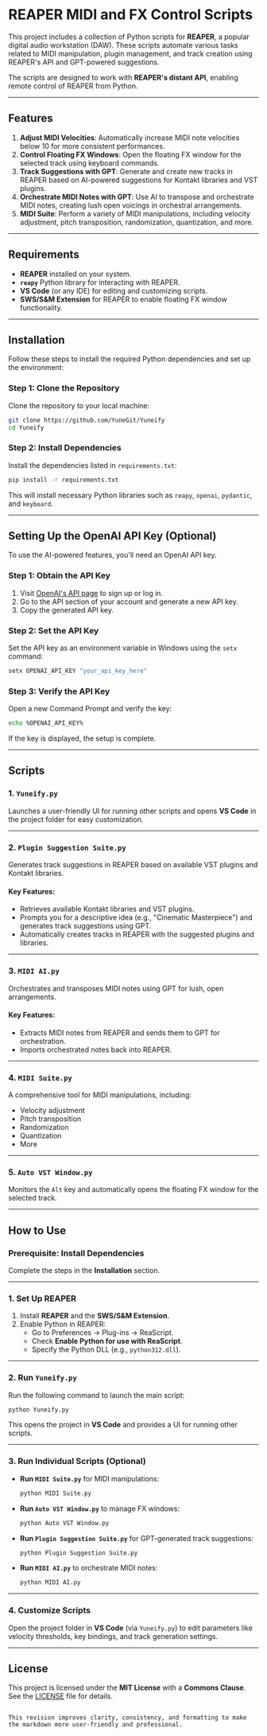 # REAPER MIDI and FX Control Scripts

This project includes a collection of Python scripts for **REAPER**, a popular digital audio workstation (DAW). These scripts automate various tasks related to MIDI manipulation, plugin management, and track creation using REAPER's API and GPT-powered suggestions.

The scripts are designed to work with **REAPER's distant API**, enabling remote control of REAPER from Python.

---

## Features

1. **Adjust MIDI Velocities**: Automatically increase MIDI note velocities below 10 for more consistent performances.
2. **Control Floating FX Windows**: Open the floating FX window for the selected track using keyboard commands.
3. **Track Suggestions with GPT**: Generate and create new tracks in REAPER based on AI-powered suggestions for Kontakt libraries and VST plugins.
4. **Orchestrate MIDI Notes with GPT**: Use AI to transpose and orchestrate MIDI notes, creating lush open voicings in orchestral arrangements.
5. **MIDI Suite**: Perform a variety of MIDI manipulations, including velocity adjustment, pitch transposition, randomization, quantization, and more.

---

## Requirements

- **REAPER** installed on your system.
- **`reapy`** Python library for interacting with REAPER.
- **VS Code** (or any IDE) for editing and customizing scripts.
- **SWS/S&M Extension** for REAPER to enable floating FX window functionality.

---

## Installation

Follow these steps to install the required Python dependencies and set up the environment:

### Step 1: Clone the Repository
Clone the repository to your local machine:

```bash
git clone https://github.com/YuneGit/Yuneify
cd Yuneify
```

### Step 2: Install Dependencies
Install the dependencies listed in `requirements.txt`:

```bash
pip install -r requirements.txt
```

This will install necessary Python libraries such as `reapy`, `openai`, `pydantic`, and `keyboard`.

---

## Setting Up the OpenAI API Key (Optional)

To use the AI-powered features, you'll need an OpenAI API key.

### Step 1: Obtain the API Key
1. Visit [OpenAI's API page](https://platform.openai.com/signup) to sign up or log in.
2. Go to the API section of your account and generate a new API key.
3. Copy the generated API key.

### Step 2: Set the API Key
Set the API key as an environment variable in Windows using the `setx` command:

```bash
setx OPENAI_API_KEY "your_api_key_here"
```

### Step 3: Verify the API Key
Open a new Command Prompt and verify the key:

```bash
echo %OPENAI_API_KEY%
```

If the key is displayed, the setup is complete.

---

## Scripts

### 1. **`Yuneify.py`**
Launches a user-friendly UI for running other scripts and opens **VS Code** in the project folder for easy customization.

---

### 2. **`Plugin Suggestion Suite.py`**
Generates track suggestions in REAPER based on available VST plugins and Kontakt libraries.

#### Key Features:
- Retrieves available Kontakt libraries and VST plugins.
- Prompts you for a descriptive idea (e.g., "Cinematic Masterpiece") and generates track suggestions using GPT.
- Automatically creates tracks in REAPER with the suggested plugins and libraries.

---

### 3. **`MIDI AI.py`**
Orchestrates and transposes MIDI notes using GPT for lush, open arrangements.

#### Key Features:
- Extracts MIDI notes from REAPER and sends them to GPT for orchestration.
- Imports orchestrated notes back into REAPER.

---

### 4. **`MIDI Suite.py`**
A comprehensive tool for MIDI manipulations, including:
- Velocity adjustment
- Pitch transposition
- Randomization
- Quantization
- More

---

### 5. **`Auto VST Window.py`**
Monitors the `Alt` key and automatically opens the floating FX window for the selected track.

---

## How to Use

### Prerequisite: Install Dependencies
Complete the steps in the **Installation** section.

---

### 1. Set Up REAPER
1. Install **REAPER** and the **SWS/S&M Extension**.
2. Enable Python in REAPER:
   - Go to Preferences → Plug-ins → ReaScript.
   - Check **Enable Python for use with ReaScript**.
   - Specify the Python DLL (e.g., `python312.dll`).

---

### 2. Run `Yuneify.py`
Run the following command to launch the main script:

```bash
python Yuneify.py
```

This opens the project in **VS Code** and provides a UI for running other scripts.

---

### 3. Run Individual Scripts (Optional)

- **Run `MIDI Suite.py`** for MIDI manipulations:
  ```bash
  python MIDI Suite.py
  ```
- **Run `Auto VST Window.py`** to manage FX windows:
  ```bash
  python Auto VST Window.py
  ```
- **Run `Plugin Suggestion Suite.py`** for GPT-generated track suggestions:
  ```bash
  python Plugin Suggestion Suite.py
  ```
- **Run `MIDI AI.py`** to orchestrate MIDI notes:
  ```bash
  python MIDI AI.py
  ```

---

### 4. Customize Scripts
Open the project folder in **VS Code** (via `Yuneify.py`) to edit parameters like velocity thresholds, key bindings, and track generation settings.

---

## License

This project is licensed under the **MIT License** with a **Commons Clause**. See the [LICENSE](LICENSE) file for details.
```

This revision improves clarity, consistency, and formatting to make the markdown more user-friendly and professional.
